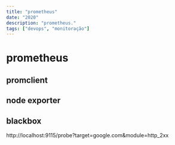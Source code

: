 ```yaml
---
title: "prometheus"
date: "2020"
description: "prometheus."
tags: ["devops", "monitoração"]
---
```


# prometheus #

## promclient ##

## node exporter ##

## blackbox ##

http://localhost:9115/probe?target=google.com&module=http_2xx
